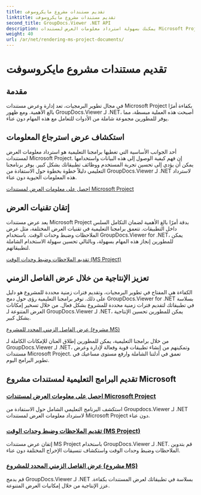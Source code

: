 ```yaml
---
title: تقديم مستندات مشروع مايكروسوفت
linktitle: تقديم مستندات مشروع مايكروسوفت
second_title: GroupDocs.Viewer .NET API
description: يمكنك بسهولة استرداد معلومات العرض لمستندات Microsoft Project باستخدام GroupDocs.Viewer لـ .NET. عزز الإنتاجية من خلال إمكانيات العرض المتنوعة.
weight: 40
url: /ar/net/rendering-ms-project-documents/
---
```


# تقديم مستندات مشروع مايكروسوفت

## مقدمة

في مجال تطوير البرمجيات، تعد إدارة وعرض مستندات Microsoft Project بكفاءة أمرًا بالغ الأهمية. ومع ظهور GroupDocs.Viewer لـ .NET، أصبحت هذه العملية مبسطة، مما يوفر للمطورين مجموعة شاملة من الأدوات للتعامل مع هذه المهام دون عناء.

## استكشاف عرض استرجاع المعلومات
أحد الجوانب الأساسية التي تغطيها برامجنا التعليمية هو استرداد معلومات العرض لمستندات Microsoft Project. إن فهم كيفية الوصول إلى هذه البيانات واستخدامها يمكن أن يؤدي إلى تحسين تجربة المستخدم ووظائف تطبيقاتك بشكل كبير. يوفر برنامجنا التعليمي دليلاً خطوة بخطوة حول الاستفادة من GroupDocs.Viewer لـ .NET لاسترداد هذه المعلومات الحيوية دون عناء.

[احصل على معلومات العرض لمستندات Microsoft Project](./get-view-info-ms-project/)

## إتقان تقنيات العرض
يعد عرض مستندات Microsoft Project بدقة أمرًا بالغ الأهمية لضمان التكامل السلس داخل التطبيقات. تتعمق برامجنا التعليمية في تقنيات العرض المختلفة، مثل عرض الملاحظات وضبط وحدات الوقت. باستخدام GroupDocs.Viewer for .NET، يمكن للمطورين إنجاز هذه المهام بسهولة، وبالتالي تحسين سهولة الاستخدام الشاملة لتطبيقاتهم.

[تقديم الملاحظات وضبط وحدات الوقت (MS Project)](./render-notes-and-adjust-time-ms-project/)

## تعزيز الإنتاجية من خلال عرض الفاصل الزمني
الكفاءة هي المفتاح في تطوير البرمجيات، وتقديم فترات زمنية محددة للمشروع هو دليل على ذلك. توفر برامجنا التعليمية رؤى حول دمج GroupDocs.Viewer for .NET بسلاسة في تطبيقاتك لتقديم فترات زمنية محددة للمشروع بشكل فعال. من خلال تسخير إمكانات العرض المتنوعة لـ GroupDocs.Viewer لـ .NET، يمكن للمطورين تحسين الإنتاجية بشكل كبير.

[عرض الفاصل الزمني المحدد للمشروع (مشروع MS)](./render-project-time-interval-ms-project/)

من خلال برامجنا التعليمية، يمكن للمطورين إطلاق العنان للإمكانات الكاملة لـ GroupDocs.Viewer لـ .NET، وتمكينهم من إنشاء تطبيقات قوية وفعالة لإدارة وعرض مستندات Microsoft Project. تعمق في أدلتنا الشاملة وارفع مستوى مساعيك في تطوير البرامج اليوم.
## تقديم البرامج التعليمية لمستندات مشروع Microsoft
### [احصل على معلومات العرض لمستندات Microsoft Project](./get-view-info-ms-project/)
استكشف البرنامج التعليمي الشامل حول الاستفادة من Groupdocs.Viewer لـ .NET لاسترداد معلومات العرض لمستندات Microsoft Project دون عناء.
### [تقديم الملاحظات وضبط وحدات الوقت (MS Project)](./render-notes-and-adjust-time-ms-project/)
إتقان عرض مستندات MS Project باستخدام GroupDocs.Viewer لـ .NET. قم بتدوين الملاحظات وضبط وحدات الوقت واستكشاف تنسيقات الإخراج المختلفة دون عناء.
### [عرض الفاصل الزمني المحدد للمشروع (مشروع MS)](./render-project-time-interval-ms-project/)
قم بدمج GroupDocs.Viewer لـ .NET بسلاسة في تطبيقاتك لعرض المستندات بكفاءة. عزز الإنتاجية من خلال إمكانيات العرض المتنوعة.